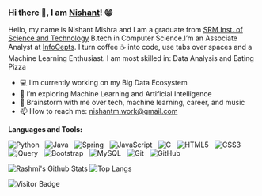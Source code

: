 

<!--
**nish-nm/nish-nm** is a ✨ _special_ ✨ repository because its `README.md` (this file) appears on your GitHub profile.

Here are some ideas to get you started:

- 🔭 I’m currently working on ...
- 🌱 I’m currently learning ...
- 👯 I’m looking to collaborate on ...
- 🤔 I’m looking for help with ...
- 💬 Ask me about ...
- 📫 How to reach me: ...
- 😄 Pronouns: ...
- ⚡ Fun fact: ...
-->
### Hi there 👋, I am [Nishant](https://www.iamnishant.engineer/)! 😁


Hello, my name is Nishant Mishra and I am a graduate from [SRM Inst. of Science and Technology](https://www.srmist.edu.in/) B.tech in Computer Science.I’m an Associate Analyst at [InfoCepts](https://www.infocepts.com/). I turn coffee ☕ into code, use tabs over spaces and a Machine Learning Enthusiast.
I am most skilled in: Data Analysis and Eating Pizza

- 💻 I’m currently working on my Big Data Ecosystem
- 🌱 I’m exploring Machine Learning and Artificial Intelligence
- 💬 Brainstorm with me over tech, machine learning, career, and music 
- 📫 How to reach me: nishantm.work@gmail.com

**Languages and Tools:** 

![Python](https://img.shields.io/badge/-Python-black?logo=Python&style=social)&nbsp;&nbsp;
![Java](https://img.shields.io/badge/-Java-black?logo=java&style=social)&nbsp;&nbsp;
![Spring](https://img.shields.io/badge/-Spring%20Framework-black?logo=spring&style=social)&nbsp;&nbsp;
![JavaScript](https://img.shields.io/badge/-JavaScript-black?logo=javascript&style=social)&nbsp;&nbsp;
![C](https://img.shields.io/badge/-C-black?logo=c&style=social)&nbsp;&nbsp;
![HTML5](https://img.shields.io/badge/-HTML5-black?logo=html5&style=social)&nbsp;&nbsp;
![CSS3](https://img.shields.io/badge/-CSS3-black?logo=css3&style=social)&nbsp;&nbsp;
![jQuery](https://img.shields.io/badge/-jQuery-black?logo=jquery&style=social)&nbsp;&nbsp;
![Bootstrap](https://img.shields.io/badge/-Bootstrap-black?logo=bootstrap&style=social)&nbsp;&nbsp;
![MySQL](https://img.shields.io/badge/-MySQL-black?logo=mysql&style=social)&nbsp;&nbsp;
![Git](https://img.shields.io/badge/-Git-black?logo=git&style=social)&nbsp;&nbsp;
![GitHub](https://img.shields.io/badge/-GitHub-black?logo=github&style=social)&nbsp;&nbsp;

![Rashmi's Github Stats](https://github-readme-stats.vercel.app/api?username=nish-nm&count_private=true&show_icons=true&include_all_commits=true)
![Top Langs](https://github-readme-stats.vercel.app/api/top-langs/?username=nish-nm&hide=TeX&layout=compact)

![Visitor Badge](https://visitor-badge.laobi.icu/badge?page_id=nish-nm.nish-nm)
